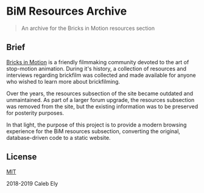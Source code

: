 # BiM Resources Archive
> An archive for the Bricks in Motion resources section

## Brief

[Bricks in Motion](https://www.bricksinmotion.com/) is a friendly filmmaking community devoted to the art of stop-motion animation. During it's history, a collection of resources and interviews regarding brickfilm was collected and made available for anyone who wished to learn more about brickfilming.

Over the years, the resources subsection of the site became outdated and unmaintained. As part of a larger forum upgrade, the resources subsection was removed from the site, but the existing information was to be preserved for posterity purposes.

In that light, the purpose of this project is to provide a modern browsing experience for the BiM resources subsection, converting the original, database-driven code to a static website.

## License

[MIT](LICENSE)

2018-2019 Caleb Ely
